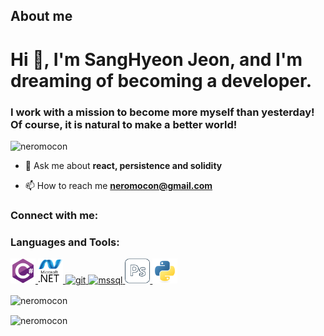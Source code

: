 ## About me

<h1 align="left">Hi 👋, I'm SangHyeon Jeon, and I'm dreaming of becoming a developer.</h1>
<h3 align="left">I work with a mission to become more myself than yesterday! Of course, it is natural to make a better world!</h3>

<p align="left"> <img src="https://komarev.com/ghpvc/?username=neromocon&label=Profile%20views&color=0e75b6&style=flat" alt="neromocon" /> </p>

- 💬 Ask me about **react, persistence and solidity**

- 📫 How to reach me **neromocon@gmail.com**

<h3 align="left">Connect with me:</h3>
<p align="left">
</p>

<h3 align="left">Languages and Tools:</h3>
<p align="left"> <a href="https://www.w3schools.com/cs/" target="_blank" rel="noreferrer"> <img src="https://raw.githubusercontent.com/devicons/devicon/master/icons/csharp/csharp-original.svg" alt="csharp" width="40" height="40"/> </a> <a href="https://dotnet.microsoft.com/" target="_blank" rel="noreferrer"> <img src="https://raw.githubusercontent.com/devicons/devicon/master/icons/dot-net/dot-net-original-wordmark.svg" alt="dotnet" width="40" height="40"/> </a> <a href="https://git-scm.com/" target="_blank" rel="noreferrer"> <img src="https://www.vectorlogo.zone/logos/git-scm/git-scm-icon.svg" alt="git" width="40" height="40"/> </a> <a href="https://www.microsoft.com/en-us/sql-server" target="_blank" rel="noreferrer"> <img src="https://www.svgrepo.com/show/303229/microsoft-sql-server-logo.svg" alt="mssql" width="40" height="40"/> </a> <a href="https://www.photoshop.com/en" target="_blank" rel="noreferrer"> <img src="https://raw.githubusercontent.com/devicons/devicon/master/icons/photoshop/photoshop-line.svg" alt="photoshop" width="40" height="40"/> </a> <a href="https://www.python.org" target="_blank" rel="noreferrer"> <img src="https://raw.githubusercontent.com/devicons/devicon/master/icons/python/python-original.svg" alt="python" width="40" height="40"/> </a> </p>

<p><img align="center" src="https://github-readme-stats.vercel.app/api/top-langs?username=neromocon&show_icons=true&locale=en&layout=compact" alt="neromocon" /></p>

<p><img align="center" src="https://github-readme-streak-stats.herokuapp.com/?user=neromocon&" alt="neromocon" /></p>



